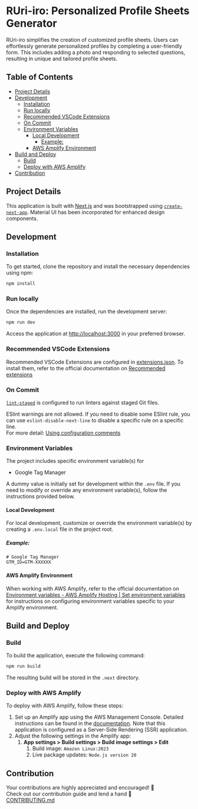# RUri-iro: Personalized Profile Sheets Generator <!-- omit in toc -->

RUri-iro simplifies the creation of customized profile sheets. Users can effortlessly generate personalized profiles by completing a user-friendly form. This includes adding a photo and responding to selected questions, resulting in unique and tailored profile sheets.

## Table of Contents<!-- omit in toc -->

- [Project Details](#project-details)
- [Development](#development)
  - [Installation](#installation)
  - [Run locally](#run-locally)
  - [Recommended VSCode Extensions](#recommended-vscode-extensions)
  - [On Commit](#on-commit)
  - [Environment Variables](#environment-variables)
    - [Local Development](#local-development)
      - [Example:](#example)
    - [AWS Amplify Environment](#aws-amplify-environment)
- [Build and Deploy](#build-and-deploy)
  - [Build](#build)
  - [Deploy with AWS Amplify](#deploy-with-aws-amplify)
- [Contribution](#contribution)

## Project Details

This application is built with [Next.js](https://nextjs.org/) and was bootstrapped using [`create-next-app`](https://github.com/vercel/next.js/tree/canary/packages/create-next-app). Material UI has been incorporated for enhanced design components.

## Development

### Installation

To get started, clone the repository and install the necessary dependencies using npm:

```bash
npm install
```

### Run locally

Once the dependencies are installed, run the development server:

```bash
npm run dev
```

Access the application at [http://localhost:3000](http://localhost:3000) in your preferred browser.

### Recommended VSCode Extensions

Recommended VSCode Extensions are configured in [extensions.json](./.vscode/extensions.json). To install them, refer to the official documentation on [Recommended extensions](https://code.visualstudio.com/docs/editor/extension-marketplace#_recommended-extensions)

### On Commit

[`lint-staged`](https://github.com/lint-staged/lint-staged) is configured to run linters against staged Git files.

ESlint warnings are not allowed. If you need to disable some ESlint rule, you can use `eslint-disable-next-line` to disable a specific rule on a specific line.  
For more detail: [Using configuration comments](https://eslint.org/docs/latest/use/configure/rules#using-configuration-comments-1)

### Environment Variables

The project includes specific environment variable(s) for

- Google Tag Manager

A dummy value is initially set for development within the `.env` file. If you need to modify or override any environment variable(s), follow the instructions provided below.

#### Local Development

For local development, customize or override the environment variable(s) by creating a `.env.local` file in the project root.

##### Example:

```env
# Google Tag Manager
GTM_ID=GTM-XXXXXX
```

#### AWS Amplify Environment

When working with AWS Amplify, refer to the official documentation on [Environment variables - AWS Amplify Hosting | Set environment variables](https://docs.aws.amazon.com/amplify/latest/userguide/environment-variables.html#setting-env-vars) for instructions on configuring environment variables specific to your Amplify environment.

## Build and Deploy

### Build

To build the application, execute the following command:

```bash
npm run build
```

The resulting build will be stored in the `.next` directory.

### Deploy with AWS Amplify

To deploy with AWS Amplify, follow these steps:

1. Set up an Amplify app using the AWS Management Console. Detailed instructions can be found in the [documentation](https://docs.aws.amazon.com/amplify/latest/userguide/deploy-nextjs-app.html). Note that this application is configured as a Server-Side Rendering (SSR) application.
2. Adjust the following settings in the Amplify app:
   1. **App settings > Build settings > Build image settings > Edit**
      1. Build image: `Amazon Linux:2023`
      2. Live package updates: `Node.js version 20`

## Contribution

Your contributions are highly appreciated and encouraged! 🚀  
Check out our contribution guide and lend a hand 🙏  
[CONTRIBUTING.md](./.github/CONTRIBUTING.md)
